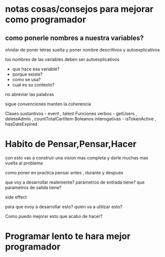
# notas cosas/consejos para mejorar como programador

## como ponerle nombres a nuestra variables?

olvidar de poner letras suelta y poner nombre descritivos y autoexplicativos

los nombres de las variables deben ser autoexplicativos
- que hace esa variable?
- porque existe?
- como se usa?
- cual es su contexto?

no abreviar las palabras

sigue convenciones
manten la coherencia 

Clases sustantivos - event , talent
Funciones verbos - getUsers , deleteAdmin , countTotalCartItem
Boleanos interogativas - isTokenActive , hasDateExpired

# Habito de Pensar,Pensar,Hacer

con esto vas a construir una vision mas completa y darle muchas mas vuelta al problema

como poner en practica 
pensar antes , durante y despues 

que voy a desarrollar realemente?
parametros de entrada tiene?
que parametros de salida tiene?

side effect

para que evoy a desarrollar esto?
quien va a utilizar esto?

Como puedo mejorar esto que acabo de hacer?

# Programar lento te hara mejor programador

